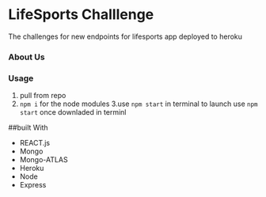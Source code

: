 # LifeSports Challlenge

The challenges for new endpoints for lifesports app deployed to heroku

### About Us

### Usage

1. pull from repo
2. `npm i` for the node modules
   3.use `npm start` in terminal to launch
   use `npm start` once downladed in terminl

##built With

- REACT.js
- Mongo
- Mongo-ATLAS
- Heroku
- Node
- Express
